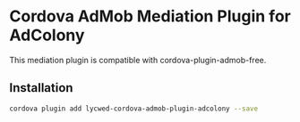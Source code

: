 # Cordova AdMob Mediation Plugin for AdColony

This mediation plugin is compatible with cordova-plugin-admob-free.

## Installation

```sh
cordova plugin add lycwed-cordova-admob-plugin-adcolony --save
```
